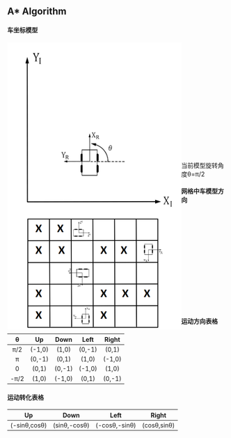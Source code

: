 ## A* Algorithm

#### 车坐标模型  
  
<img src="img/car_cor.jpg" align="left" width="400" height="400" alt="model"/>   
   
<br/><br/><br/><br/><br/><br/><br/><br/><br/><br/><br/><br/><br/><br/><br/><br/>
当前模型旋转角度θ=π/2

#### 网格中车模型方向    

<img src="img/grid_car.png" align="left" width="400" alt="grid"/>  

<br/>  
<br/>  
<br/>  
<br/>  
<br/>  
<br/>  
<br/>  
<br/>
<br/>  
<br/>  
<br/>  
<br/>  
<br/>  
 

#### 运动方向表格  

|   θ    | Up    | Down   | Left  | Right |  
| :-----:|:-----:| :-----:|:-----:|:-----:|
|   π/2  |(-1,0) | (1,0)  | (0,-1)| (0,1) |
|   π    |(0,-1) | (0,1)  | (1,0) | (-1,0)|
|   0    | (0,1) | (0,-1) | (-1,0)| (1,0) |
|   -π/2 |(1,0)  | (-1,0) | (0,1) | (0,-1)|

#### 运动转化表格  
| Up    | Down   | Left  | Right |  
|:-----:| :-----:|:-----:|:-----:|
|(-sinθ,cosθ) | (sinθ,-cosθ)  | (-cosθ,-sinθ)| (cosθ,sinθ) |
